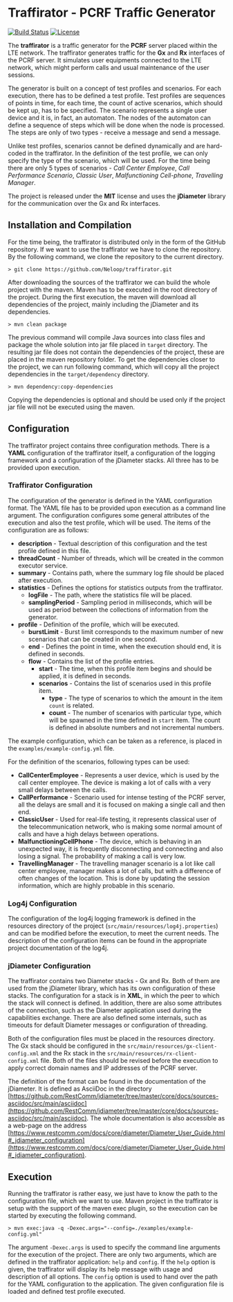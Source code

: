 # Traffirator - PCRF Traffic Generator

[![Build Status](https://travis-ci.org/Neloop/traffirator.svg?branch=master)](https://travis-ci.org/Neloop/traffirator)
[![License](http://img.shields.io/:license-mit-blue.svg)](https://github.com/Neloop/traffirator/blob/master/LICENSE)

The **traffirator** is a traffic generator for the **PCRF** server placed within the LTE network. The traffirator generates traffic for the **Gx** and **Rx** interfaces of the PCRF server. It simulates user equipments connected to the LTE network, which might perform calls and usual maintenance of the user sessions.

The generator is built on a concept of test profiles and scenarios. For each execution, there has to be defined a test profile. Test profiles are sequences of points in time, for each time, the count of active scenarios, which should be kept up, has to be specified. The scenario represents a single user device and it is, in fact, an automaton. The nodes of the automaton can define a sequence of steps which will be done when the node is processed. The steps are only of two types - receive a message and send a message.

Unlike test profiles, scenarios cannot be defined dynamically and are hard-coded in the traffirator. In the definition of the test profile, we can only specify the type of the scenario, which will be used. For the time being there are only 5 types of scenarios - _Call Center Employee_, _Call Performance Scenario_, _Classic User_, _Malfunctioning Cell-phone_, _Travelling Manager_.

The project is released under the **MIT** license and uses the **jDiameter** library for the communication over the Gx and Rx interfaces.

## Installation and Compilation

For the time being, the traffirator is distributed only in the form of the GitHub repository. If we want to use the traffirator we have to clone the repository. By the following command, we clone the repository to the current directory.

```
> git clone https://github.com/Neloop/traffirator.git
```

After downloading the sources of the traffirator we can build the whole project with the maven. Maven has to be executed in the root directory of the project. During the first execution, the maven will download all dependencies of the project, mainly including the jDiameter and its dependencies.

```
> mvn clean package
```

The previous command will compile Java sources into class files and package the whole solution into jar file placed in `target` directory. The resulting jar file does not contain the dependencies of the project, these are placed in the maven repository folder. To get the dependencies closer to the project, we can run following command, which will copy all the project dependencies in the `target/dependency` directory.

```
> mvn dependency:copy-dependencies
```

Copying the dependencies is optional and should be used only if the project jar file will not be executed using the maven.

## Configuration

The traffirator project contains three configuration methods. There is a **YAML** configuration of the traffirator itself, a configuration of the logging framework and a configuration of the jDiameter stacks. All three has to be provided upon execution.

### Traffirator Configuration

The configuration of the generator is defined in the YAML configuration format. The YAML file has to be provided upon execution as a command line argument. The configuration configures some general attributes of the execution and also the test profile, which will be used. The items of the configuration are as follows:

* **description** - Textual description of this configuration and the test profile defined in this file.
* **threadCount** - Number of threads, which will be created in the common executor service.
* **summary** - Contains path, where the summary log file should be placed after execution.
* **statistics** - Defines the options for statistics outputs from the traffirator.
    * **logFile** - The path, where the statistics file will be placed.
    * **samplingPeriod** - Sampling period in milliseconds, which will be used as period between the collections of information from the generator.
* **profile** - Definition of the profile, which will be executed.
    * **burstLimit** - Burst limit corresponds to the maximum number of new scenarios that can be created in one second.
    * **end** - Defines the point in time, when the execution should end, it is defined in seconds.
    * **flow** - Contains the list of the profile entries.
        * **start** - The time, when this profile item begins and should be applied, it is defined in seconds.
        * **scenarios** - Contains the list of scenarios used in this profile item.
            * **type** - The type of scenarios to which the amount in the item `count` is related.
            * **count** - The number of scenarios with particular type, which will be spawned in the time defined in `start` item. The count is defined in absolute numbers and not incremental numbers.

The example configuration, which can be taken as a reference, is placed in the `examples/example-config.yml` file.

For the definition of the scenarios, following types can be used:

* **CallCenterEmployee** - Represents a user device, which is used by the call center employee. The device is making a lot of calls with a very small delays between the calls.
* **CallPerformance** - Scenario used for intense testing of the PCRF server, all the delays are small and it is focused on making a single call and then end.
* **ClassicUser** - Used for real-life testing, it represents classical user of the telecommunication network, who is making some normal amount of calls and have a high delays between operations.
* **MalfunctioningCellPhone** - The device, which is behaving in an unexpected way, it is frequently disconnecting and connecting and also losing a signal. The probability of making a call is very low.
* **TravellingManager** - The travelling manager scenario is a lot like call center employee, manager makes a lot of calls, but with a difference of often changes of the location. This is done by updating the session information, which are highly probable in this scenario.

### Log4j Configuration

The configuration of the log4j logging framework is defined in the resources directory of the project (`src/main/resources/log4j.properties`) and can be modified before the execution, to meet the current needs. The description of the configuration items can be found in the appropriate project documentation of the log4j.

### jDiameter Configuration

The traffirator contains two Diameter stacks - Gx and Rx. Both of them are used from the jDiameter library, which has its own configuration of these stacks. The configuration for a stack is in **XML**, in which the peer to which the stack will connect is defined. In addition, there are also some attributes of the connection, such as the Diameter application used during the capabilities exchange. There are also defined some internals, such as timeouts for default Diameter messages or configuration of threading.

Both of the configuration files must be placed in the resources directory. The Gx stack should be configured in the `src/main/resources/gx-client-config.xml` and the Rx stack in the `src/main/resources/rx-client-config.xml` file. Both of the files should be revised before the execution to apply correct domain names and IP addresses of the PCRF server.

The definition of the format can be found in the documentation of the jDiameter. It is defined as AsciiDoc in the directory [https://github.com/RestComm/jdiameter/tree/master/core/docs/sources-asciidoc/src/main/asciidoc](https://github.com/RestComm/jdiameter/tree/master/core/docs/sources-asciidoc/src/main/asciidoc). The whole documentation is also accessible as a web-page on the address [https://www.restcomm.com/docs/core/diameter/Diameter_User_Guide.html#_jdiameter_configuration](https://www.restcomm.com/docs/core/diameter/Diameter_User_Guide.html#_jdiameter_configuration).

## Execution

Running the traffirator is rather easy, we just have to know the path to the configuration file, which we want to use. Maven project in the traffirator is setup with the support of the maven exec plugin, so the execution can be started by executing the following command.

```
> mvn exec:java -q -Dexec.args="--config=./examples/example-config.yml"
```

The argument `-Dexec.args` is used to specify the command line arguments for the execution of the project. There are only two arguments, which are defined in the traffirator application: `help` and `config`. If the `help` option is given, the traffirator will display its help message with usage and description of all options. The `config` option is used to hand over the path for the YAML configuration to the application. The given configuration file is loaded and defined test profile executed.
